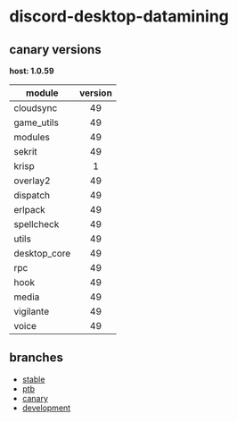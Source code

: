 # discord-desktop-datamining

## canary versions

**host: 1.0.59**

| module | version |
| ------ | :-----: |
| cloudsync | 49 |
| game_utils | 49 |
| modules | 49 |
| sekrit | 49 |
| krisp | 1 |
| overlay2 | 49 |
| dispatch | 49 |
| erlpack | 49 |
| spellcheck | 49 |
| utils | 49 |
| desktop_core | 49 |
| rpc | 49 |
| hook | 49 |
| media | 49 |
| vigilante | 49 |
| voice | 49 |

## branches

- [stable](https://github.com/OpenAsar/discord-desktop-datamining/tree/stable)
- [ptb](https://github.com/OpenAsar/discord-desktop-datamining/tree/ptb)
- [canary](https://github.com/OpenAsar/discord-desktop-datamining/tree/canary)
- [development](https://github.com/OpenAsar/discord-desktop-datamining/tree/development)